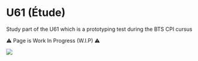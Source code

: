 # U61 (Étude)

Study part of the U61 which is a prototyping test during the BTS CPI cursus

⚠ Page is Work In Progress (W.I.P) ⚠

<img src=U61.jpg>